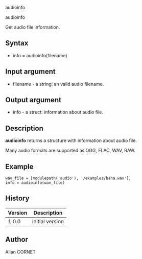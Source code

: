 



audioinfo


audioinfo

Get audio file information.

## Syntax

- info = audioinfo(filename)

## Input argument

 - filename - a string: an valid audio filename.

## Output argument

 - info - a struct: information about audio file.

## Description


  <p><b>audioinfo</b> returns a structure with information about audio file.</p>
  <p>Many audio formats are supported as OGG, FLAC, WAV, RAW.</p>


## Example

```Nelson
wav_file = [modulepath('audio'), '/examples/haha.wav'];
info = audioinfo(wav_file)
```

## History

|Version|Description|
|------|------|
|1.0.0|initial version|


## Author

Allan CORNET



